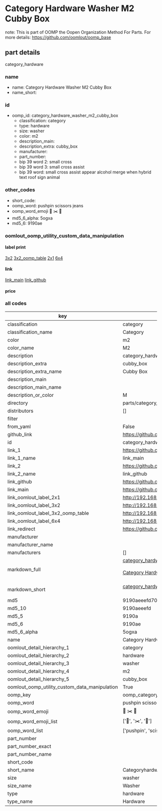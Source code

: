 # Category Hardware Washer M2 Cubby Box  

note: This is part of OOMP the Oopen Organization Method For Parts. For more details: https://github.com/oomlout/oomp_base

##  part details
  



category_hardware



### name
* name: Category Hardware Washer M2 Cubby Box
* name_short: 
### id
* oomp_id: category_hardware_washer_m2_cubby_box
  * classification: category
  * type: hardware
  * size: washer
  * color: m2
  * description_main: 
  * description_extra: cubby_box
  * manufacturer: 
  * part_number: 
  * bip 39 word 2: small cross
  * bip 39 word 3: small cross assist
  * bip 39 word: small cross assist appear alcohol merge when hybrid text roof sign animal

### other_codes
* short_code: 
* oomp_word: pushpin scissors jeans
* oomp_word_emoji :pushpin: :scissors: :jeans:
* md5_6_alpha: 5ogxa
* md5_6: 9190ae






### oomlout_oomp_utility_custom_data_manipulation
#### label print
[3x2](http://192.168.1.245:1112/?label=oomp%205ogxa)
[3x2_oomp_table](http://192.168.1.108:1112/?label=oomp%205ogxa)
[2x1](http://192.168.1.242:1112/?label=oomp%205ogxa)
[6x4](http://192.168.1.55:1112/?label=oomp%205ogxa)    

#### link

[link_main](https://github.com/oomlout/oomlout_oomp_version_1_messy/tree/main/parts/category_hardware_washer_m2_cubby_box) [link_github](https://github.com/oomlout/oomlout_oomp_version_1_messy/tree/main/parts/category_hardware_washer_m2_cubby_box)                             

#### price







### all codes 
| key | value |  
| --- | --- |  
| classification | category |  
| classification_name | Category |  
| color | m2 |  
| color_name | M2 |  
| description | category_hardware |  
| description_extra | cubby_box |  
| description_extra_name | Cubby Box |  
| description_main |  |  
| description_main_name |  |  
| description_or_color | M  |  
| directory | parts/category_hardware_washer_m2_cubby_box |  
| distributors | [] |  
| filter |  |  
| from_yaml | False |  
| github_link | https://github.com/oomlout/oomlout_oomp_part_src/tree/main/parts/category_hardware_washer_m2_cubby_box |  
| id | category_hardware_washer_m2_cubby_box |  
| link_1 | https://github.com/oomlout/oomlout_oomp_version_1_messy/tree/main/parts/category_hardware_washer_m2_cubby_box |  
| link_1_name | link_main |  
| link_2 | https://github.com/oomlout/oomlout_oomp_version_1_messy/tree/main/parts/category_hardware_washer_m2_cubby_box |  
| link_2_name | link_github |  
| link_github | https://github.com/oomlout/oomlout_oomp_version_1_messy/tree/main/parts/category_hardware_washer_m2_cubby_box |  
| link_main | https://github.com/oomlout/oomlout_oomp_version_1_messy/tree/main/parts/category_hardware_washer_m2_cubby_box |  
| link_oomlout_label_2x1 | http://192.168.1.242:1112/?label=oomp%205ogxa |  
| link_oomlout_label_3x2 | http://192.168.1.245:1112/?label=oomp%205ogxa |  
| link_oomlout_label_3x2_oomp_table | http://192.168.1.108:1112/?label=oomp%205ogxa |  
| link_oomlout_label_6x4 | http://192.168.1.55:1112/?label=oomp%205ogxa |  
| link_redirect | https://github.com/oomlout/oomlout_oomp_version_1_messy/tree/main/parts/category_hardware_washer_m2_cubby_box |  
| manufacturer |  |  
| manufacturer_name |  |  
| manufacturers | [] |  
| markdown_full | [category_hardware_washer_m2_cubby_box](none)<br>[](none)<br>[Category Hardware Washer M2 Cubby Box](none)<br><br> |  
| markdown_short | [category_hardware_washer_m2_cubby_box](none)<br><br> |  
| md5 | 9190aeeefd701f462d8300a81b8d0663 |  
| md5_10 | 9190aeeefd |  
| md5_5 | 9190a |  
| md5_6 | 9190ae |  
| md5_6_alpha | 5ogxa |  
| name | Category Hardware Washer M2 Cubby Box |  
| oomlout_detail_hierarchy_1 | category |  
| oomlout_detail_hierarchy_2 | hardware |  
| oomlout_detail_hierarchy_3 | washer |  
| oomlout_detail_hierarchy_4 | m2 |  
| oomlout_detail_hierarchy_5 | cubby_box |  
| oomlout_oomp_utility_custom_data_manipulation | True |  
| oomp_key | oomp_category_hardware_washer_m2_cubby_box |  
| oomp_word | pushpin scissors jeans |  
| oomp_word_emoji | :pushpin: :scissors: :jeans: |  
| oomp_word_emoji_list | [':pushpin:', ':scissors:', ':jeans:'] |  
| oomp_word_list | ['pushpin', 'scissors', 'jeans'] |  
| part_number |  |  
| part_number_exact |  |  
| part_number_name |  |  
| short_code |  |  
| short_name | Categoryhardware |  
| size | washer |  
| size_name | Washer |  
| type | hardware |  
| type_name | Hardware |  
